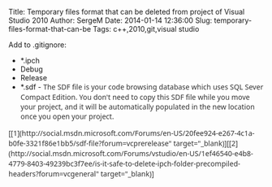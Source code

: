 Title: Temporary files format that can be deleted from project of Visual Studio 2010
Author: SergeM
Date: 2014-01-14 12:36:00
Slug: temporary-files-format-that-can-be
Tags: c++,2010,git,visual studio

Add to .gitignore:


<ul style="text-align: left;"><li>*.ipch&nbsp;</li><li>Debug</li><li>Release</li><li>*.sdf -&nbsp;<span style="background-color: white; color: #333333; font-family: 'Segoe UI', 'Lucida Grande', Verdana, Arial, Helvetica, sans-serif; font-size: 14px; line-height: 20px;">The SDF file is your code&nbsp;browsing database which uses SQL Sever Compact Edition. You don't need to copy this SDF file while you move your project, and it will be automatically populated in the new location once you open your project.&nbsp;</span></li></ul><div><span style="color: #333333; font-family: Segoe UI, Lucida Grande, Verdana, Arial, Helvetica, sans-serif;"><span style="font-size: 14px; line-height: 20px;">
</span></span></div><div><span style="color: #333333; font-family: Segoe UI, Lucida Grande, Verdana, Arial, Helvetica, sans-serif;"><span style="font-size: 14px; line-height: 20px;">[[1](http://social.msdn.microsoft.com/Forums/en-US/20fee924-e267-4c1a-b0fe-3321f86e1bb5/sdf-file?forum=vcprerelease" target="_blank)][[2](http://social.msdn.microsoft.com/Forums/vstudio/en-US/1ef46540-e4b8-4779-8403-49239bc3f7ee/is-it-safe-to-delete-ipch-folder-precompiled-headers?forum=vcgeneral" target="_blank)]</span></span></div></div>